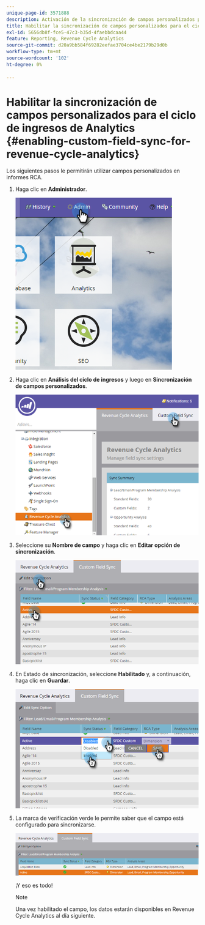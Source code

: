 ```yaml
---
unique-page-id: 3571888
description: Activación de la sincronización de campos personalizados para el análisis del ciclo de ingresos - Documentos de Marketo - Documentación del producto
title: Habilitar la sincronización de campos personalizados para el ciclo de ingresos de Analytics
exl-id: 5656db8f-fce5-47c3-b35d-4faebbdcaa44
feature: Reporting, Revenue Cycle Analytics
source-git-commit: d20a9bb584f69282eefae3704ce4be2179b29d0b
workflow-type: tm+mt
source-wordcount: '102'
ht-degree: 0%

---
```


# Habilitar la sincronización de campos personalizados para el ciclo de ingresos de Analytics {#enabling-custom-field-sync-for-revenue-cycle-analytics}

Los siguientes pasos le permitirán utilizar campos personalizados en informes RCA.

1. Haga clic en **Administrador**.

   ![](assets/one.png)

1. Haga clic en **Análisis del ciclo de ingresos** y luego en **Sincronización de campos personalizados**.

   ![](assets/two.png)

1. Seleccione su **Nombre de campo** y haga clic en **Editar opción de sincronización**.

   ![](assets/three.png)

1. En Estado de sincronización, seleccione **Habilitado** y, a continuación, haga clic en **Guardar**.

   ![](assets/four.png)

1. La marca de verificación verde le permite saber que el campo está configurado para sincronizarse.

   ![](assets/five.png)

   ¡Y eso es todo!

   >[!NOTE]
   >
   >Una vez habilitado el campo, los datos estarán disponibles en Revenue Cycle Analytics al día siguiente.
